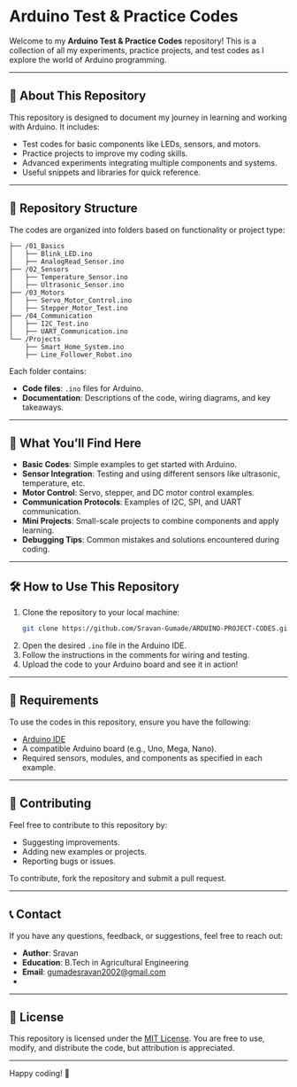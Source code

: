 
# Arduino Test & Practice Codes

Welcome to my **Arduino Test & Practice Codes** repository! This is a collection of all my experiments, practice projects, and test codes as I explore the world of Arduino programming.

---

## 📜 **About This Repository**

This repository is designed to document my journey in learning and working with Arduino. It includes:
- Test codes for basic components like LEDs, sensors, and motors.
- Practice projects to improve my coding skills.
- Advanced experiments integrating multiple components and systems.
- Useful snippets and libraries for quick reference.

---

## 📂 **Repository Structure**

The codes are organized into folders based on functionality or project type:

```plaintext
├── /01_Basics
│   ├── Blink_LED.ino
│   ├── AnalogRead_Sensor.ino
├── /02_Sensors
│   ├── Temperature_Sensor.ino
│   ├── Ultrasonic_Sensor.ino
├── /03_Motors
│   ├── Servo_Motor_Control.ino
│   ├── Stepper_Motor_Test.ino
├── /04_Communication
│   ├── I2C_Test.ino
│   ├── UART_Communication.ino
└── /Projects
    ├── Smart_Home_System.ino
    ├── Line_Follower_Robot.ino
```

Each folder contains:
- **Code files**: `.ino` files for Arduino.
- **Documentation**: Descriptions of the code, wiring diagrams, and key takeaways.

---

## 🚀 **What You’ll Find Here**

- **Basic Codes**: Simple examples to get started with Arduino.
- **Sensor Integration**: Testing and using different sensors like ultrasonic, temperature, etc.
- **Motor Control**: Servo, stepper, and DC motor control examples.
- **Communication Protocols**: Examples of I2C, SPI, and UART communication.
- **Mini Projects**: Small-scale projects to combine components and apply learning.
- **Debugging Tips**: Common mistakes and solutions encountered during coding.

---

## 🛠️ **How to Use This Repository**

1. Clone the repository to your local machine:
   ```bash
   git clone https://github.com/Sravan-Gumade/ARDUINO-PROJECT-CODES.git
   ```
2. Open the desired `.ino` file in the Arduino IDE.
3. Follow the instructions in the comments for wiring and testing.
4. Upload the code to your Arduino board and see it in action!

---

## 🧰 **Requirements**

To use the codes in this repository, ensure you have the following:
- [Arduino IDE](https://www.arduino.cc/en/software)
- A compatible Arduino board (e.g., Uno, Mega, Nano).
- Required sensors, modules, and components as specified in each example.

---

## 🤝 **Contributing**

Feel free to contribute to this repository by:
- Suggesting improvements.
- Adding new examples or projects.
- Reporting bugs or issues.

To contribute, fork the repository and submit a pull request.

---

## 📞 **Contact**

If you have any questions, feedback, or suggestions, feel free to reach out:
- **Author**: Sravan
- **Education**: B.Tech in Agricultural Engineering
- **Email**: gumadesravan2002@gmail.com
- 

---

## 📜 **License**

This repository is licensed under the [MIT License](LICENSE). You are free to use, modify, and distribute the code, but attribution is appreciated.

---

Happy coding! 🎉
